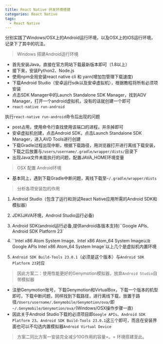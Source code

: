 ```yaml
---
title: React Native 开发环境搭建
categories: React Native
tags: 
  - React Native
---
```


分别实践了Windows/OSX上的Android运行环境，以及OSX上的IOS运行环境，记录下了其中的坑洼。
<!-- more -->

> Windows 搭建Android运行环境

[React Native 官方搭建教程]: http://reactnative.cn/docs/0.38/getting-started.html#content

- 首先安装Java，直接在官方网站下载最新版本即可（1.8以上）
- 接下来，安装Python2、Node.js
- 使用npm全局安装react native cli 和 yarn(增加包管理下载速度)
- 下载Android Studio（安卓运行sdk以及安卓虚拟机），根据教程将所有必须项安装
- 点击SDK Manager中的Launch Standalone SDK Manager，找到ADV Manager，打开一个android虚拟机，没有的话就创建一个即可
- `react-native run-android`

执行`react-native run-android`命令后出现的问题

- post占用，使用命令行查找使用该端口的进程，并杀掉即可
- 安卓虚拟机创建，点击Android SDK，点击Launch Standalone SDK Manager，进入AVD Tools进行创建
- 下载Gradle过程出现中断，根据下载路径，用浏览器打开进行离线下载安装，下载之后放置与`/users/username/.gradle/wrapper/dists/`目录下
- 出现Java文件未能执行的问题，配置JAVA_HOME环境变量


> OSX 配置 Android环境

- 基本同上，遇到下载Gradle中断问题，离线下载至`~/.gradle/wrapper/dists`

> 分析各项安装包的作用

1. Android Studio（包含了运行和测试React Native应用所需的Android SDK和模拟器）


1. JDK(JAVA环境，Android Studio运行必备)
2. Android SDK(android运行必备,提供android各版本支持)``Google APIs`、`Android SDK Platform 23`
3. ``Intel x86 Atom System Image`、`Intel x86 Atom_64 System Image`以及`Google APIs Intel x86 Atom_64 System Image`以上几个是虚拟机内置环境
4. `Android SDK Build-Tools 23.0.1`（必须是这个版本）与`Android SDK Platform 23`对应



> 因此方案二：使用性能更好的Genymotion模拟器，放弃`Android Studio`自带模拟器

- 注册Genymotion账号，下载Genymotion和VirtualBox，下载一个版本的机型即可，下载中断问题，同样找到下载路径，进行离线下载，放置于路径`/Users/username/.Genymobile/Genymotion/ova/`即`~/.Genymobile/Genymotion/ova/`(Windows/OSX操作步骤一直)
- 因此关于Android Studio下载的必须项目即`Google APIs`、`Android SDK Platform 23`、`Android SDK Build-Tools 23.0.1`这三个即可，而且在安装界面也可以不勾选内置模拟器`Android Virtual Device `  

> 方案二同比方案一安装完全减少10G作用的容量=。= 环境搭建至此。